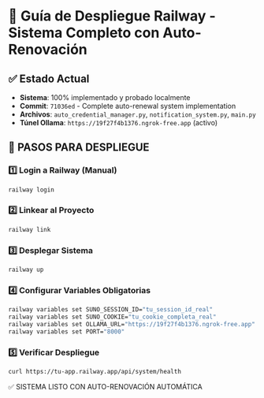 # 🚀 Guía de Despliegue Railway - Sistema Completo con Auto-Renovación

## ✅ Estado Actual
- **Sistema**: 100% implementado y probado localmente
- **Commit**: `71036ed` - Complete auto-renewal system implementation  
- **Archivos**: `auto_credential_manager.py`, `notification_system.py`, `main.py`
- **Túnel Ollama**: `https://19f27f4b1376.ngrok-free.app` (activo)

## 🔧 PASOS PARA DESPLIEGUE

### 1️⃣ Login a Railway (Manual)
```bash
railway login
```

### 2️⃣ Linkear al Proyecto  
```bash
railway link
```

### 3️⃣ Desplegar Sistema
```bash
railway up
```

### 4️⃣ Configurar Variables Obligatorias
```bash
railway variables set SUNO_SESSION_ID="tu_session_id_real"
railway variables set SUNO_COOKIE="tu_cookie_completa_real"
railway variables set OLLAMA_URL="https://19f27f4b1376.ngrok-free.app"
railway variables set PORT="8000"
```

### 5️⃣ Verificar Despliegue
```bash
curl https://tu-app.railway.app/api/system/health
```

✅ SISTEMA LISTO CON AUTO-RENOVACIÓN AUTOMÁTICA
